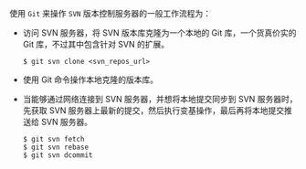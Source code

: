 使用 `Git` 来操作 `SVN` 版本控制服务器的一般工作流程为：

+ 访问 SVN 服务器，将 SVN 版本库克隆为一个本地的 Git 库，一个货真价实的 Git 库，不过其中包含针对 SVN 的扩展。

  ```shell
  $ git svn clone <svn_repos_url>
  ```

+ 使用 Git 命令操作本地克隆的版本库。

+ 当能够通过网络连接到 SVN 服务器，并想将本地提交同步到 SVN 服务器时，先获取 SVN 服务器上最新的提交，然后执行变基操作，最后再将本地提交推送给 SVN 服务器。

  ```shell
  $ git svn fetch
  $ git svn rebase
  $ git svn dcommit
  ```

  

